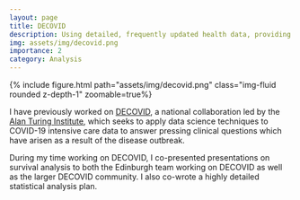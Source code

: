 ```yaml
---
layout: page
title: DECOVID
description: Using detailed, frequently updated health data, providing up to date information about patient care during the COVID-19 pandemic
img: assets/img/decovid.png
importance: 2
category: Analysis
---
```


{% include figure.html path="assets/img/decovid.png" class="img-fluid rounded z-depth-1" zoomable=true%}

I have previously worked on [DECOVID](http://decovid.org), a national
collaboration led by the [Alan Turing Institute](https://www.turing.ac.uk), which
seeks to apply data science techniques to COVID-19 intensive care data to answer
pressing clinical questions which have arisen as a result of the disease
outbreak. 

During my time working on DECOVID, I co-presented presentations on survival
analysis to both the Edinburgh team working on DECOVID as well as the larger
DECOVID community. I also co-wrote a highly detailed statistical analysis plan.